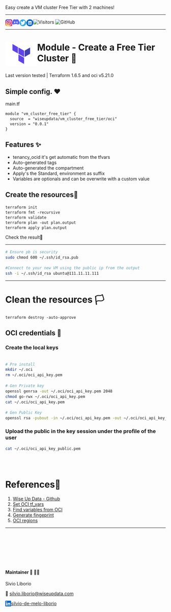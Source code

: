 Easy create a VM cluster Free Tier with 2 machines!

--- 

<a href="https://github.com/wiseupdata/wiseupdata">
  <img align="left" alt="Wise Up Data's Instagram" width="22px" src="https://raw.githubusercontent.com/wiseupdata/wiseupdata/main/assets/instagram.png" />   
</a> 
<a href="https://github.com/wiseupdata/wiseupdata">
  <img align="left" alt="wise Up Data's Discord" width="22px" src="https://raw.githubusercontent.com/wiseupdata/wiseupdata/main/assets/discord.png" />
</a>
<a href="https://github.com/wiseupdata/wiseupdata">
  <img align="left" alt="wise Up Data | Twitter" width="22px" src="https://raw.githubusercontent.com/wiseupdata/wiseupdata/main/assets/twitter.png" />
</a>
<a href="https://github.com/wiseupdata/wiseupdata">
  <img align="left" alt="wise Up Data's LinkedIN" width="22px" src="https://raw.githubusercontent.com/wiseupdata/wiseupdata/main/assets/linkedin.png" />
</a>

![Visitors](https://api.visitorbadge.io/api/visitors?path=https%3A%2F%2Fgithub.com%2Fwiseupdata%2Fvm_cluster_free_tier&countColor=%2337d67a&style=flat)
![GitHub](https://img.shields.io/github/license/wiseupdata/terraform-oci-datalake)

---

<h1>
<img align="left" alt="img" src="https://raw.githubusercontent.com/wiseupdata/terraform-oci-datalake/main/assets/terraform.png" width="100" />

Module - Create a Free Tier Cluster 🚀️

</h1>
Last version tested | Terraform 1.6.5 and oci v5.21.0

## Simple config. ❤️

main.tf
```
module "vm_cluster_free_tier" {
  source  = "wiseupdata/vm_cluster_free_tier/oci"
  version = "0.0.1"
}
```

## Features ✨️

- tenancy_ocid it's get automatic from the tfvars
- Auto-generated tags
- Auto-generated the compartment
- Apply's the Standard, environment as suffix
- Variables are optionals and can be overwrite with a custom value

## Create the resources🤜

```
terraform init
terraform fmt -recursive
terraform validate
terraform plan -out plan.output
terraform apply plan.output
```

Check the result🏅

---
```bash
# Ensure pb is security
sudo chmod 600 ~/.ssh/id_rsa.pub

#Connect to your new VM using the public ip from the output
ssh -i ~/.ssh/id_rsa ubuntu@111.11.11.111
```

---

# Clean the resources 🏳

```
terraform destroy -auto-approve
```

## OCI credentials 🤜

### Create the local keys
```bash

# Pre install
mkdir ~/.oci
rm ~/.oci/oci_api_key.pem

# Gen Private key
openssl genrsa -out ~/.oci/oci_api_key.pem 2048
chmod go-rwx ~/.oci/oci_api_key.pem
cat ~/.oci/oci_api_key.pem

# Gen Public Key
openssl rsa -pubout -in ~/.oci/oci_api_key.pem -out ~/.oci/oci_api_key_public.pem
```

### Upload the public in the key session under the profile of the user
```bash
cat ~/.oci/oci_api_key_public.pem
```


<br>
<br>

# References🤘

1. [Wise Up Data - Github](https://github.com/wiseupdata)
1. [Set OCI tf_vars](https://docs.oracle.com/en-us/iaas/Content/API/SDKDocs/terraformproviderconfiguration.htm)
1. [Find variables from OCI](https://www.youtube.com/watch?v=bWdV2w27dl0)
1. [Generate fingeprint](https://docs.oracle.com/en-us/iaas/Content/API/Concepts/apisigningkey.htm)
1. [OCI regions](https://docs.oracle.com/en-us/iaas/Content/General/Concepts/regions.htm)

---

<br>


<br><br>
---

#### Maintainer 🤗 👨‍💻

Sivio Liborio

📧 silvio.liborio@wiseupdata.com

<a href="https://www.linkedin.com/in/silvio-de-melo-liborio">silvio-de-melo-liborio <img align="left" alt="LinkedIN" width="18px" src="https://raw.githubusercontent.com/wiseupdata/wsl-latest/main/assets/linkedin.svg" />
</a>
